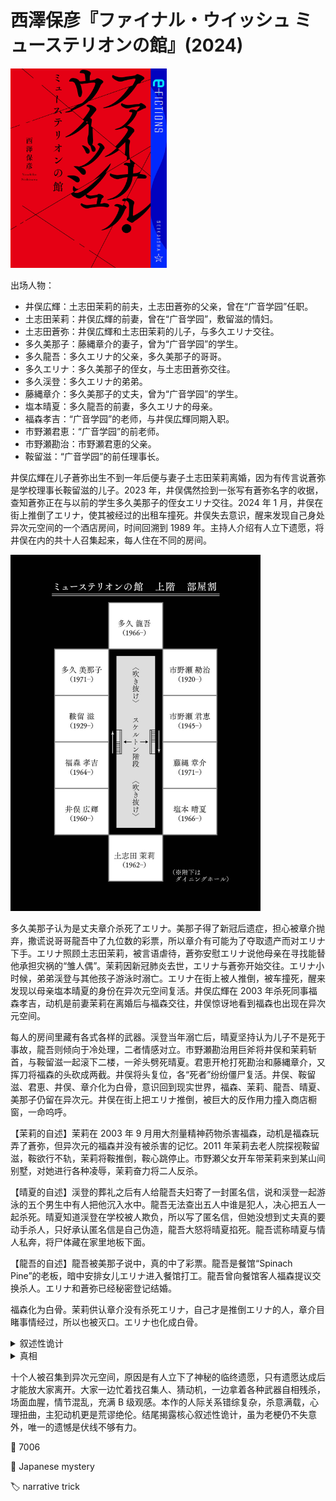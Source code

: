 # 西澤保彦『ファイナル・ウイッシュ ミューステリオンの館』(2024)

<img src=images/2024b_cover.jpg width=250/>

出场人物：
* 井俣広輝：土志田茉莉的前夫，土志田蒼弥的父亲，曾在“广音学园”任职。
* 土志田茉莉：井俣広輝的前妻，曾在“广音学园”，敷留滋的情妇。
* 土志田蒼弥：井俣広輝和土志田茉莉的儿子，与多久エリナ交往。
* 多久美那子：藤縄章介的妻子，曾为“广音学园”的学生。
* 多久龍吾：多久エリナ的父亲，多久美那子的哥哥。
* 多久エリナ：多久美那子的侄女，与土志田蒼弥交往。
* 多久渓登：多久エリナ的弟弟。
* 藤縄章介：多久美那子的丈夫，曾为“广音学园”的学生。
* 塩本晴夏：多久龍吾的前妻，多久エリナ的母亲。
* 福森孝吉：“广音学园”的老师，与井俣広輝同期入职。
* 市野瀬君恵：“广音学园”的前老师。
* 市野瀬勘治：市野瀬君恵的父亲。
* 鞍留滋：“广音学园”的前任理事长。

井俣広輝在儿子蒼弥出生不到一年后便与妻子土志田茉莉离婚，因为有传言说蒼弥是学校理事长鞍留滋的儿子。2023 年，井俣偶然捡到一张写有蒼弥名字的收据，查知蒼弥正在与以前的学生多久美那子的侄女エリナ交往。2024 年 1 月，井俣在街上推倒了エリナ，使其被经过的出租车撞死。井俣失去意识，醒来发现自己身处异次元空间的一个酒店房间，时间回溯到 1989 年。主持人介绍有人立下遗愿，将井俣在内的共十人召集起来，每人住在不同的房间。

<img src=images/2024b_map.jpg width=400/>

多久美那子认为是丈夫章介杀死了エリナ。美那子得了新冠后遗症，担心被章介抛弃，撒谎说哥哥龍吾中了九位数的彩票，所以章介有可能为了夺取遗产而对エリナ下手。エリナ照顾土志田茉莉，被言语虐待，蒼弥安慰エリナ说他母亲在寻找能替他承担灾祸的“雏人偶”。茉莉因新冠肺炎去世，エリナ与蒼弥开始交往。エリナ小时候，弟弟渓登与其他孩子游泳时溺亡。エリナ在街上被人推倒，被车撞死，醒来发现以母亲塩本晴夏的身份在异次元空间复活。井俣広輝在 2003 年杀死同事福森孝吉，动机是前妻茉莉在离婚后与福森交往，井俣惊讶地看到福森也出现在异次元空间。

每人的房间里藏有各式各样的武器。渓登当年溺亡后，晴夏坚持认为儿子不是死于事故，龍吾则倾向于冷处理，二者情感对立。市野瀬勘治用巨斧将井俣和茉莉斩首，与鞍留滋一起滚下二楼，一斧头劈死晴夏。君恵开枪打死勘治和藤縄章介，又挥刀将福森的头砍成两截。井俣将头复位，各“死者”纷纷僵尸复活。井俣、鞍留滋、君恵、井俣、章介化为白骨，意识回到现实世界，福森、茉莉、龍吾、晴夏、美那子仍留在异次元。井俣在街上把エリナ推倒，被巨大的反作用力撞入商店橱窗，一命呜呼。

【茉莉的自述】茉莉在 2003 年 9 月用大剂量精神药物杀害福森，动机是福森玩弄了蒼弥，但异次元的福森并没有被杀害的记忆。2011 年茉莉去老人院探视鞍留滋，鞍欲行不轨，茉莉将鞍推倒，鞍心跳停止。市野瀬父女开车带茉莉来到某山间别墅，对她进行各种凌辱，茉莉奋力将二人反杀。

【晴夏的自述】渓登的葬礼之后有人给龍吾夫妇寄了一封匿名信，说和渓登一起游泳的五个男生中有人把他沉入水中。龍吾无法查出五人中谁是犯人，决心把五人一起杀死。晴夏知道渓登在学校被人欺负，所以写了匿名信，但她没想到丈夫真的要动手杀人，只好承认匿名信是自己伪造，龍吾大怒将晴夏掐死。龍吾谎称晴夏与情人私奔，将尸体藏在家里地板下面。

【龍吾的自述】龍吾被美那子说中，真的中了彩票。龍吾是餐馆“Spinach Pine”的老板，暗中安排女儿エリナ进入餐馆打工。龍吾曾向餐馆客人福森提议交换杀人。エリナ和蒼弥已经秘密登记结婚。

福森化为白骨。茉莉供认章介没有杀死エリナ，自己才是推倒エリナ的人，章介目睹事情经过，所以也被灭口。エリナ也化成白骨。

<details><summary>叙述性诡计</summary>
异次元空间的土志田茉莉其实是土志田蒼弥，他借用了茉莉的身体。
</details>

<details><summary>真相</summary>
土志田蒼弥立下遗愿，召集所有被自己杀害的人，想要向他们当面道歉。他的犯行如下：

* 蒼弥用大量精神药物杀死福森。
* 蒼弥在老人院推倒鞍留滋，鞍心跳停止。
* 蒼弥被市野瀬父女拘束凌辱，将二人反杀。
* 蒼弥杀死龍吾，伪装成自杀上吊，留下假遗书，目的是为了让エリナ继承遗产，自己再侵吞エリナ的财产。
* 蒼弥在马路上推倒エリナ，让她被迎面的车撞死。
* 蒼弥杀害エリナ时不慎被章介和美那子目击，于是又刺杀了章介和美那子。美那子得以幸存，但也被召集到异次元。
* 第二年新年，井俣误将女装的蒼弥当成是エリナ，把他推到马路上撞死，井俣本人也被反作用力弹到橱窗上撞死。蒼弥虽然没有杀死井俣，但井俣的死与他间接相关。

五个游泳男孩中有一人是章介和第二任妻子的儿子，美那子为了报复章介，寄了匿名信。
</details>

十个人被召集到异次元空间，原因是有人立下了神秘的临终遗愿，只有遗愿达成后才能放大家离开。大家一边忙着找召集人、猜动机，一边拿着各种武器自相残杀，场面血腥，情节混乱，充满 B 级观感。本作的人际关系错综复杂，杀意满载，心理扭曲，主犯动机更是荒谬绝伦。结尾揭露核心叙述性诡计，虽为老梗仍不失意外，唯一的遗憾是伏线不够有力。

:link: 7006

:file_folder: Japanese mystery

:label: narrative trick
